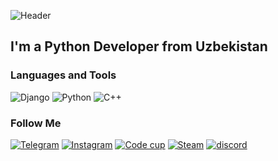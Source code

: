 ![Header](https://github.com/AbduganiOdilov/AbduganiOdilov/blob/main/assets/banner.png)

## I'm a Python Developer from Uzbekistan

### Languages and Tools
![Django](https://img.shields.io/badge/Django-black?style=for-the-badge&logo=django&logoColor=green)
![Python](https://img.shields.io/badge/Python-black?style=for-the-badge&logo=python&logoColor=%FFD342)
![C++](https://img.shields.io/badge/C%2B%2B-black?style=for-the-badge&logo=c%2B%2B&logoColor=%659BD3)


### Follow Me
[![Telegram](https://img.shields.io/badge/Telegram-black?style=for-the-badge&logo=telegram&logoColor=%2CA9DF)](https://t.me/abdugani_o)
[![Instagram](https://img.shields.io/badge/Instagram-black?style=for-the-badge&logo=instagram&logoColor=%23bc2a8d)](https://www.instagram.com/abdugani.aka/)
[![Code cup](https://img.shields.io/badge/CodeCup-black?style=for-the-badge&logo=telegram&logoColor=%2CA9DF)](https://t.me/CodeCupDev)
[![Steam](https://img.shields.io/badge/steam-black?style=for-the-badge&logo=steam&logoColor=%031331)](https://steamcommunity.com/profiles/76561199111058044/)
[![discord](https://img.shields.io/badge/discord-black?style=for-the-badge&logo=discord&logoColor=%5865F2)](https://discord.gg/9t2Ykmr7wP)




